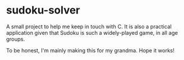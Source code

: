 # sudoku-solver

A small project to help me keep in touch with C. It is also a practical application given that Sudoku is such a widely-played game, in all age groups.

To be honest, I'm mainly making this for my grandma. Hope it works!
